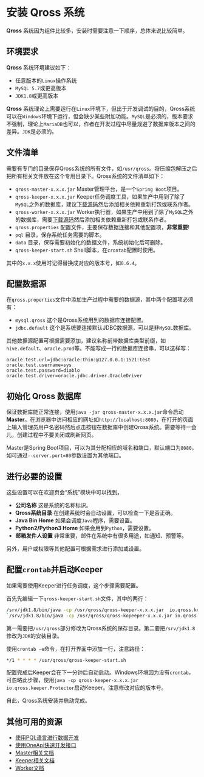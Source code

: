 # 安装 Qross 系统

**Qross** 系统因为组件比较多，安装时需要注意一下顺序，总体来说比较简单。

## 环境要求

**Qross** 系统环境建议如下：

* 任意版本的`Linux`操作系统
* `MySQL 5.7`或更高版本
* `JDK1.8`或更高版本

**Qross** 系统理论上需要运行在`Linux`环境下，但出于开发调试的目的，Qross系统可以在`Windows`环境下运行，但会缺少某些附加功能。`MySQL`是必须的，版本要求不强制，理论上`MariaDB`也可以，作者在开发过程中尽量规避了数据库版本之间的差异。`JDK`是必须的。

## 文件清单

需要有专门的目录保存Qross系统的所有文件，如`/usr/qross`。将压缩包解压之后把所有相关文件放在这个专用目录下。Qross系统的文件清单如下：

* `qross-master-x.x.x.jar` Master管理平台，是一个`Spring Boot`项目。
* `qross-keeper-x.x.x.jar` Keeper任务调度工具，如果生产中用到了除了`MySQL`之外的数据库，建议[下载源码](https://github.com/qross-io/Keeper)然后添加相关依赖重新打包或联系作者。
* `qross-worker-x.x.x.jar` Worker执行器，如果生产中用到了除了`MySQL`之外的数据库，需要[下载源码](https://github.com/qross-io/Worker)然后添加相关依赖重新打包或联系作者。
* `qross.properties` 配置文件，主要保存数据连接和其他配置项，**非常重要**!
* `pql` 目录，保存系统任务需要的脚本。
* `data` 目录，保存需要初始化的数据文件，系统初始化后可删除。
* `qross-keeper-start.sh` Shell脚本，在`crontab`配置时使用。

其中的`x.x.x`使用时记得替换成对应的版本号，如`0.6.4`。

## 配置数据源

在`qross.properties`文件中添加生产过程中需要的数据源，其中两个配置项必须有：

* `mysql.qross` 这个是Qross系统用到的数据库连接配置。
* `jdbc.default` 这个是系统要连接默认JDBC数据源，可以是非`MySQL`数据库。

其他数据源配置可根据需要添加，建议名称前带数据库类型前缀，如`hive.default`、`oracle.prod`等。不能写成一行的数据库连接串，可以这样写：
```properties
oracle.test.url=jdbc:oracle:thin:@127.0.0.1:1521:test
oracle.test.username=sys
oracle.test.password=diablo
oracle.test.driver=oracle.jdbc.driver.OracleDriver
```

## 初始化 Qross 数据库

保证数据库能正常连接，使用`java -jar qross-master-x.x.x.jar`命令启动 **Master**。在浏览器中访问相应的网址如`http://localhost:8080`，在打开的页面上输入管理员用户名密码然后点击按钮在数据库中创建Qross系统。需要等待一会儿，创建过程中不要关闭或刷新网页。

Master是Spring Boot项目，可以为其分配相应的域名和端口，默认端口为`8080`，如可通过`--server.port=80`参数设置为其他端口。

## 进行必要的设置

这些设置可以在欢迎页会“系统”模块中可以找到。

* **公司名称** 这是系统的名称标识。
* **Qross系统目录** 在创建系统时会自动设置，可以检查一下是否正确。
* **Java Bin Home** 如果会调度`Java`程序，需要设置。
* **Python2/Python3 Home** 如果会用到`Python`，需要设置。
* **邮箱发件人设置** 非常重要，邮件在系统中有很多用途，如通知、预警等。

另外，用户或权限等其他配置可根据需求进行添加或设置。

## 配置`crontab`并启动Keeper

如果需要使用Keeper进行任务调度，这个步骤需要配置。

首先先编辑一下`qross-keeper-start.sh`文件，其中的两行：
```sh
/srv/jdk1.8/bin/java -cp /usr/qross/qross-keeper-x.x.x.jar  io.qross.keeper.Protector
`/srv/jdk1.8/bin/java -cp /usr/qross/qross-kopeeper-x.x.x.jar io.qross.keeper.Inspector >> "/usr/qross/keeper/beats/${day}.log" 2>&1`
```

第一需要把`/usr/qross`部分修改为Qross系统的保存目录。第二要把`/srv/jdk1.8`修改为`JDK`的安装目录。

使用`crontab -e`命令，在打开界面中添加一行，注意路径：
```sh
*/1 * * * * /usr/qross/qross-keeper-start.sh
```

配置完成后Keeper会在下一分钟后自动启动。Windows环境因为没有`crontab`，可忽略此步骤，使用`java -cp qross-keeper-x.x.x.jar io.qross.keeper.Protector`启动Keeper。注意修改对应的版本号。

自此，Qross系统安装并启动完成。


## 其他可用的资源

* [使用PQL语言进行数据开发](/pql/use-pql)
* [使用OneApi快速开发接口](/oneapi/quick)
* [Master相关文档](/master/overview)
* [Keeper相关文档](/keeper/overview)
* [Worker文档](/pql/worker)